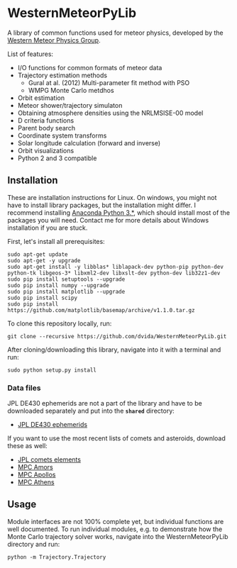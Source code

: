 # WesternMeteorPyLib

A library of common functions used for meteor physics, developed by the [Western Meteor Physics Group](http://meteor.uwo.ca/).

List of features:

 * I/O functions for common formats of meteor data
 * Trajectory estimation methods
   * Gural at al. (2012) Multi-parameter fit method with PSO
   * WMPG Monte Carlo metdhos
 * Orbit estimation
 * Meteor shower/trajectory simulaton
 * Obtaining atmosphere densities using the NRLMSISE-00 model
 * D criteria functions
 * Parent body search
 * Coordinate system transforms
 * Solar longitude calculation (forward and inverse)
 * Orbit visualizations
 * Python 2 and 3 compatible



## Installation
These are installation instructions for Linux. On windows, you might not have to install library packages, but the installation might differ. I recommend installing [Anaconda Python 3.*](https://www.anaconda.com/download/#linux), which should install most of the packages you will need. Contact me for more details about Windows installation if you are stuck.


First, let's install all prerequisites:
```
sudo apt-get update
sudo apt-get -y upgrade
sudo apt-get install -y libblas* liblapack-dev python-pip python-dev python-tk libgeos-3* libxml2-dev libxslt-dev python-dev lib32z1-dev
sudo pip install setuptools --upgrade
sudo pip install numpy --upgrade
sudo pip install matplotlib --upgrade
sudo pip install scipy
sudo pip install https://github.com/matplotlib/basemap/archive/v1.1.0.tar.gz
```


To clone this repository locally, run:

```
git clone --recursive https://github.com/dvida/WesternMeteorPyLib.git
```

After cloning/downloading this library, navigate into it with a terminal and run:

```
sudo python setup.py install
```


### Data files

JPL DE430 ephemerids are not a part of the library and have to be downloaded separately and put into the **`shared`** directory:

 * [JPL DE430 ephemerids](https://naif.jpl.nasa.gov/pub/naif/generic_kernels/spk/planets/de430.bsp)


If you want to use the most recent lists of comets and asteroids, download these as well:

 * [JPL comets elements](https://ssd.jpl.nasa.gov/dat/ELEMENTS.COMET)
 * [MPC Amors](http://cgi.minorplanetcenter.net/cgi-bin/textversion.cgi?f=lists/Amors.html)
 * [MPC Apollos](http://cgi.minorplanetcenter.net/cgi-bin/textversion.cgi?f=lists/Apollos.html)
 * [MPC Athens](http://cgi.minorplanetcenter.net/cgi-bin/textversion.cgi?f=lists/Atens.html)


## Usage

Module interfaces are not 100% complete yet, but individual functions are well documented. To run individual modules, e.g. to demonstrate how the Monte Carlo trajectory solver works, navigate into the WesternMeteorPyLib directory and run:

```
python -m Trajectory.Trajectory
```